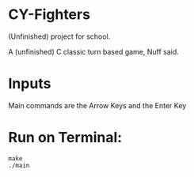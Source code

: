 # CY-Fighters

(Unfinished) project for school.

A (unfinished) C classic turn based game, Nuff said.

# Inputs

Main commands are the Arrow Keys and the Enter Key

# Run on Terminal:
```
make
./main
```
